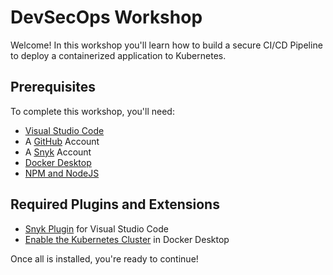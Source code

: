 # DevSecOps Workshop

Welcome! In this workshop you'll learn how to build a secure CI/CD Pipeline to deploy a containerized application to Kubernetes.

## Prerequisites

To complete this workshop, you'll need:
- [Visual Studio Code](https://code.visualstudio.com/download)
- A [GitHub](https://www.github.com/) Account
- A [Snyk](https://app.snyk.io/) Account
- [Docker Desktop](https://docs.docker.com/get-docker/)
- [NPM and NodeJS](https://nodejs.org/en/download)

## Required Plugins and Extensions
- [Snyk Plugin](https://marketplace.visualstudio.com/items?itemName=snyk-security.snyk-vulnerability-scanner) for Visual Studio Code
- [Enable the Kubernetes Cluster](https://docs.docker.com/desktop/kubernetes/#enable-kubernetes) in Docker Desktop

Once all is installed, you're ready to continue!
